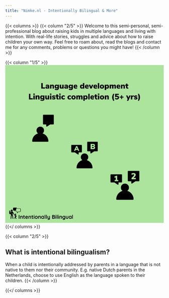 ```yaml
---
title: "Nimke.nl - Intentionally Bilingual & More"
---
```


{{< columns >}}
{{< column "2/5" >}}
Welcome to this semi-personal, semi-professional blog about raising kids in multiple languages and living with intention.
With real-life stories, struggles and advice about how to raise children your own way.
Feel free to roam about, read the blogs and contact me for any comments, problems or questions you might have!
{{< /column >}}

{{< column "1/5" >}}
![Main page logo](/main_files/stage_5plus.png)
{{</ columns >}}

{{< column "2/5" >}}

## What is intentional bilingualism?

When a child is intentionally addressed by parents in a language that is not native to them nor their community.
E.g. native Dutch parents in the Netherlands, choose to use English as the language spoken to their children.
{{< /column >}}

{{</ columns >}}
